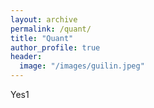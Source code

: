 ```yaml
---
layout: archive
permalink: /quant/
title: "Quant"
author_profile: true
header:
  image: "/images/guilin.jpeg"
---
```

Yes1
